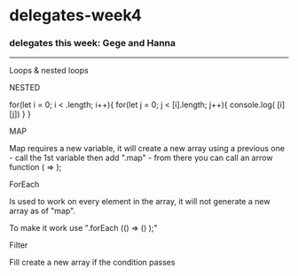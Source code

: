 # delegates-week4

### delegates this week: Gege and Hanna

---

Loops & nested loops

NESTED

for(let i = 0; i < .length; i++){
for(let j = 0; j < [i].length; j++){
console.log( [i][j])
}
}

MAP

Map requires a new variable, it will create a new array using a previous one - call the 1st variable then add ".map" - from there you can call an arrow function ( => );

ForEach

Is used to work on every element in the array, it will not generate a new array as of "map".

To make it work use ".forEach (() => () );"

Filter

Fill create a new array if the condition passes
